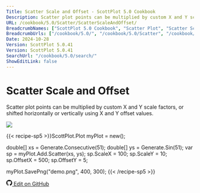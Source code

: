 ```yaml
---
Title: Scatter Scale and Offset - ScottPlot 5.0 Cookbook
Description: Scatter plot points can be multiplied by custom X and Y scale factors, or shifted horizontally or vertically using X and Y offset values.
URL: /cookbook/5.0/Scatter/ScatterScaleAndOffset/
BreadcrumbNames: ["ScottPlot 5.0 Cookbook", "Scatter Plot", "Scatter Scale and Offset"]
BreadcrumbUrls: ["/cookbook/5.0/", "/cookbook/5.0/Scatter", "/cookbook/5.0/Scatter/ScatterScaleAndOffset"]
Date: 2024-10-28
Version: ScottPlot 5.0.41
Version: ScottPlot 5.0.41
SearchUrl: "/cookbook/5.0/search/"
ShowEditLink: false
---
```


# Scatter Scale and Offset


Scatter plot points can be multiplied by custom X and Y scale factors, or shifted horizontally or vertically using X and Y offset values.

[![](/cookbook/5.0/images/ScatterScaleAndOffset.png?241027221943)](/cookbook/5.0/images/ScatterScaleAndOffset.png?241027221943)

{{< recipe-sp5 >}}ScottPlot.Plot myPlot = new();

double[] xs = Generate.Consecutive(51);
double[] ys = Generate.Sin(51);
var sp = myPlot.Add.Scatter(xs, ys);
sp.ScaleX = 100;
sp.ScaleY = 10;
sp.OffsetX = 500;
sp.OffsetY = 5;

myPlot.SavePng("demo.png", 400, 300);
{{< /recipe-sp5 >}}

<a href='https://github.com/ScottPlot/ScottPlot/blob/main/src/ScottPlot5/ScottPlot5%20Cookbook/Recipes/PlotTypes/Scatter.cs'><svg xmlns="http://www.w3.org/2000/svg" width="16" height="16" fill="currentColor" class="mb-1 bi bi-github" viewBox="0 0 16 16">
  <path d="M8 0C3.58 0 0 3.58 0 8c0 3.54 2.29 6.53 5.47 7.59.4.07.55-.17.55-.38 0-.19-.01-.82-.01-1.49-2.01.37-2.53-.49-2.69-.94-.09-.23-.48-.94-.82-1.13-.28-.15-.68-.52-.01-.53.63-.01 1.08.58 1.23.82.72 1.21 1.87.87 2.33.66.07-.52.28-.87.51-1.07-1.78-.2-3.64-.89-3.64-3.95 0-.87.31-1.59.82-2.15-.08-.2-.36-1.02.08-2.12 0 0 .67-.21 2.2.82.64-.18 1.32-.27 2-.27s1.36.09 2 .27c1.53-1.04 2.2-.82 2.2-.82.44 1.1.16 1.92.08 2.12.51.56.82 1.27.82 2.15 0 3.07-1.87 3.75-3.65 3.95.29.25.54.73.54 1.48 0 1.07-.01 1.93-.01 2.2 0 .21.15.46.55.38A8.01 8.01 0 0 0 16 8c0-4.42-3.58-8-8-8"/>
</svg> Edit on GitHub</a>

